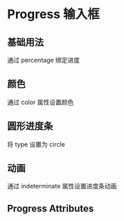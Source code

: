 <script setup>
    import Basic from '../examples/progress/Basic.vue'
    import Circle from '../examples/progress/Circle.vue'
    import Dashboard from '../examples/progress/Dashboard.vue'
    import Color from '../examples/progress/Color.vue'
    import Animation from '../examples/progress/Animation.vue'
    import Attributes from '../examples/progress/Attributes.vue'
</script>

# Progress 输入框

## 基础用法
通过 percentage 绑定进度
<demo vue="../examples/progress/Basic.vue"/>

## 颜色
通过 color 属性设置颜色
<demo vue="../examples/progress/Color.vue"/>

## 圆形进度条
将 type 设置为 circle
<demo vue="../examples/progress/Circle.vue"/>

## 动画
通过 indeterminate 属性设置进度条动画
<demo vue="../examples/progress/Animation.vue"/>

## Progress Attributes
<Attributes/>
<Slots/>